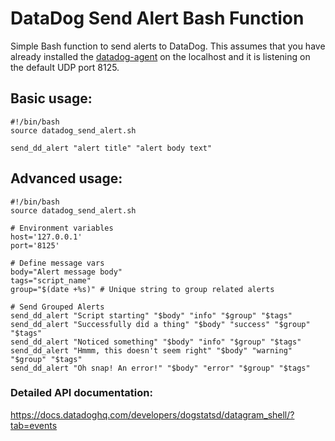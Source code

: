 # DataDog Send Alert Bash Function

Simple Bash function to send alerts to DataDog. This assumes that you have already installed the [datadog-agent](https://docs.datadoghq.com/getting_started/agent/) on the localhost and it is listening on the default UDP port 8125.

## Basic usage:

```shell
#!/bin/bash
source datadog_send_alert.sh

send_dd_alert "alert title" "alert body text"
```



## Advanced usage:

```shell
#!/bin/bash
source datadog_send_alert.sh

# Environment variables
host='127.0.0.1'
port='8125'

# Define message vars
body="Alert message body"
tags="script_name"
group="$(date +%s)" # Unique string to group related alerts

# Send Grouped Alerts
send_dd_alert "Script starting" "$body" "info" "$group" "$tags"
send_dd_alert "Successfully did a thing" "$body" "success" "$group" "$tags"
send_dd_alert "Noticed something" "$body" "info" "$group" "$tags"
send_dd_alert "Hmmm, this doesn't seem right" "$body" "warning" "$group" "$tags"
send_dd_alert "Oh snap! An error!" "$body" "error" "$group" "$tags"
```



### Detailed API documentation:

https://docs.datadoghq.com/developers/dogstatsd/datagram_shell/?tab=events